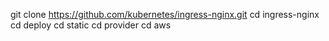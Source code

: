git clone https://github.com/kubernetes/ingress-nginx.git
cd ingress-nginx
cd deploy
cd static
cd provider
cd aws
